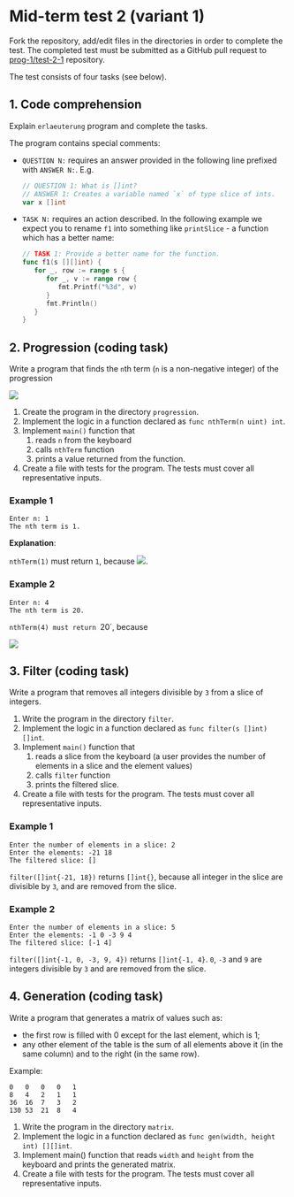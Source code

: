 # Mid-term test 2 (variant 1)

Fork the repository, add/edit files in the directories in order to complete the
test. The completed test must be submitted as a GitHub pull request to
[prog-1/test-2-1](github.com/prog-1/test-2-1) repository.

The test consists of four tasks (see below).

## 1. Code comprehension

Explain `erlaeuterung` program and complete the tasks.

The program contains special comments:

- `QUESTION N:` requires an answer provided in the following line prefixed with
  `ANSWER N:`. E.g.

   ```go
   // QUESTION 1: What is []int?
   // ANSWER 1: Creates a variable named `x` of type slice of ints.
   var x []int
   ```

- `TASK N:` requires an action described. In the following example we expect you
   to rename `f1` into something like `printSlice` - a function which has a
   better name:

   ```go
   // TASK 1: Provide a better name for the function.
   func f1(s [][]int) {
      for _, row := range s {
         for _, v := range row {
            fmt.Printf("%3d", v)
         }
         fmt.Println()
      }
   }
   ```

## 2. Progression (coding task)

Write a program that finds the `n`th term (`n` is a non-negative integer) of
the progression

<img src="https://render.githubusercontent.com/render/math?math=\begin{cases}a_0 = 0\\a_1 = 1\\a_i = 3a_{i-2}%2b2a_{i-1}\end{cases}">
   
1. Create the program in the directory `progression`.
1. Implement the logic in a function declared as `func nthTerm(n uint) int`.
1. Implement `main()` function that
   1. reads `n` from the keyboard
   1. calls `nthTerm` function
   1. prints a value returned from the function.
1. Create a file with tests for the program. The tests must cover all
   representative inputs.
   
### Example 1
   
```
Enter n: 1
The nth term is 1.
```
   
**Explanation**:

`nthTerm(1)` must return `1`, because <img src="https://render.githubusercontent.com/render/math?math=a_1 = 1">.
 
### Example 2
 
```
Enter n: 4
The nth term is 20.
```
    
`nthTerm(4) must return `20`, because
    
<img src="https://render.githubusercontent.com/render/math?math=\begin{align*}a_0 %26= 0\\a_1 %26= 1\\ a_2 %26 = 3a_0 %2b 2a_1 = 3 \cdot 0 %2b 2 \cdot 1 = 2\\a_3 %26 = 3a_1 %2b 2a_2 = 3 \cdot 1 %2b 2 \cdot 2 = 7\\a_4 %26 = 3a_2 %2b 2a_3 = 3 \cdot 2 %2b 2 \cdot 7 = 20\end{align*}">

## 3. Filter (coding task)

Write a program that removes all integers divisible by `3` from a slice of
integers.

1. Write the program in the directory `filter`.
1. Implement the logic in a function declared as `func filter(s []int) []int`.
1. Implement `main()` function that
   1. reads a slice from the keyboard (a user provides the number of elements
      in a slice and the element values)
   1. calls `filter` function
   1. prints the filtered slice.
1. Create a file with tests for the program. The tests must cover all
   representative inputs.

### Example 1

```
Enter the number of elements in a slice: 2
Enter the elements: -21 18
The filtered slice: []
```

`filter([]int{-21, 18})` returns `[]int{}`, because all integer in the slice
are divisible by `3`, and are removed from the slice.

### Example 2

```
Enter the number of elements in a slice: 5
Enter the elements: -1 0 -3 9 4
The filtered slice: [-1 4]
```

`filter([]int{-1, 0, -3, 9, 4})` returns `[]int{-1, 4}`. `0`, `-3` and `9` are
integers divisible by `3` and are removed from the slice.

## 4. Generation (coding task)

Write a program that generates a matrix of values such as:

- the first row is filled with 0 except for the last element, which is 1;
- any other element of the table is the sum of all elements above it (in the
  same column) and to the right (in the same row).

Example:

```
0   0   0   0   1
8   4   2   1   1
36  16  7   3   2
130 53  21  8   4
```

1. Write the program in the directory `matrix`.
2. Implement the logic in a function declared as `func gen(width, height int) [][]int`.
3. Implement main() function that reads `width` and `height` from the keyboard
   and prints the generated matrix.
4. Create a file with tests for the program. The tests must cover all representative
   inputs.